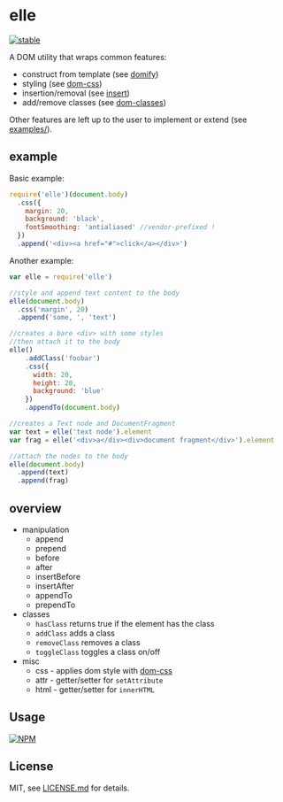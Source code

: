 # elle

[![stable](http://badges.github.io/stability-badges/dist/stable.svg)](http://github.com/badges/stability-badges)

A DOM utility that wraps common features:

- construct from template (see [domify](https://www.npmjs.com/package/domify))
- styling (see [dom-css](https://www.npmjs.com/package/dom-css))
- insertion/removal (see [insert](https://www.npmjs.com/package/insert))
- add/remove classes (see [dom-classes](https://www.npmjs.com/package/dom-classes))

Other features are left up to the user to implement or extend (see [examples/](examples/)). 

## example

Basic example:

```js
require('elle')(document.body)
  .css({
    margin: 20,
    background: 'black',
    fontSmoothing: 'antialiased' //vendor-prefixed !
  })
  .append('<div><a href="#">click</a></div>')
```

Another example:

```js
var elle = require('elle')

//style and append text content to the body
elle(document.body)
  .css('margin', 20)
  .append('some, ', 'text')

//creates a bare <div> with some styles
//then attach it to the body
elle()
    .addClass('foobar')
    .css({
      width: 20,
      height: 20,
      background: 'blue'
    })
    .appendTo(document.body)

//creates a Text node and DocumentFragment
var text = elle('text node').element
var frag = elle('<div>a</div><div>document fragment</div>').element

//attach the nodes to the body
elle(document.body)
  .append(text)
  .append(frag)
```

## overview

- manipulation
  - append
  - prepend
  - before
  - after
  - insertBefore
  - insertAfter
  - appendTo
  - prependTo
- classes
  - `hasClass` returns true if the element has the class
  - `addClass` adds a class 
  - `removeClass` removes a class
  - `toggleClass` toggles a class on/off
- misc
  - css - applies dom style with [dom-css](https://www.npmjs.com/package/dom-classes)
  - attr - getter/setter for `setAttribute`
  - html - getter/setter for `innerHTML`

## Usage

[![NPM](https://nodei.co/npm/elle.png)](https://nodei.co/npm/elle/)

## License

MIT, see [LICENSE.md](http://github.com/mattdesl/elle/blob/master/LICENSE.md) for details.
